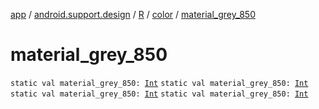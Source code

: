 [app](../../../index.md) / [android.support.design](../../index.md) / [R](../index.md) / [color](index.md) / [material_grey_850](.)

# material_grey_850

`static val material_grey_850: `[`Int`](https://kotlinlang.org/api/latest/jvm/stdlib/kotlin/-int/index.html)
`static val material_grey_850: `[`Int`](https://kotlinlang.org/api/latest/jvm/stdlib/kotlin/-int/index.html)
`static val material_grey_850: `[`Int`](https://kotlinlang.org/api/latest/jvm/stdlib/kotlin/-int/index.html)
`static val material_grey_850: `[`Int`](https://kotlinlang.org/api/latest/jvm/stdlib/kotlin/-int/index.html)